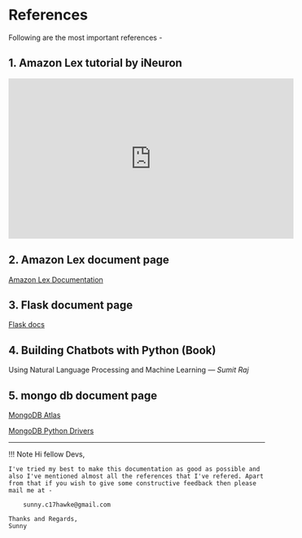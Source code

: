 # References
Following are the most important references -

## 1. Amazon Lex tutorial by iNeuron

<p style="text-align: center;">
<iframe width="560" height="315" src="https://www.youtube.com/embed/videoseries?list=PLmQAMKHKeLZ-MKK26WC9H2HCEr4Iffdhw" frameborder="0" allow="accelerometer; autoplay; encrypted-media; gyroscope; picture-in-picture" allowfullscreen></iframe>
</p>


## 2. Amazon Lex document page

[Amazon Lex Documentation](https://docs.aws.amazon.com/lex/)

## 3. Flask document page

[Flask docs](https://flask.palletsprojects.com/en/1.1.x/)

## 4. Building Chatbots with Python (Book)

Using Natural Language Processing and
Machine Learning
*— Sumit Raj*

## 5. mongo db document page

[MongoDB Atlas](https://docs.atlas.mongodb.com/)

[MongoDB Python Drivers](https://docs.mongodb.com/drivers/python)

---

!!! Note
    Hi fellow Devs,

    I've tried my best to make this documentation as good as possible and also I've mentioned almost all the references that I've refered. Apart from that if you wish to give some constructive feedback then please mail me at - 
    
        sunny.c17hawke@gmail.com

    Thanks and Regards,
    Sunny